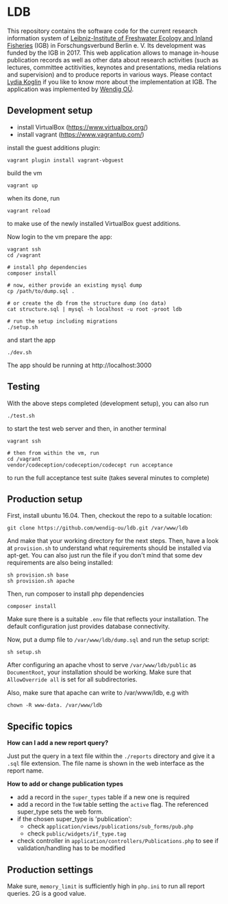 # LDB

This repository contains the software code for the current research information
system of [Leibniz-Institute of Freshwater Ecology and Inland
Fisheries](http://www.igb-berlin.de/) (IGB) in Forschungsverbund Berlin e. V.
Its development was funded by the IGB in 2017. This web application allows to
manage in-house publication records as well as other data about research
activities (such as lectures, committee actitivities, keynotes and
presentations, media relations and supervision) and to produce reports in
various ways. Please contact [Lydia  Koglin](mailto:koglin@igb-berlin.de) if you
like to know more about the implementation at IGB. The application was
implemented by [Wendig OÜ](https://wendig.io).

## Development setup

* install VirtualBox (https://www.virtualbox.org/)
* install vagrant (https://www.vagrantup.com/)

install the guest additions plugin:

    vagrant plugin install vagrant-vbguest

build the vm

    vagrant up

when its done, run

    vagrant reload

to make use of the newly installed VirtualBox guest additions.

Now login to the vm prepare the app:

    vagrant ssh
    cd /vagrant

    # install php dependencies
    composer install

    # now, either provide an existing mysql dump
    cp /path/to/dump.sql .

    # or create the db from the structure dump (no data)
    cat structure.sql | mysql -h localhost -u root -proot ldb

    # run the setup including migrations
    ./setup.sh
    
and start the app

    ./dev.sh

The app should be running at http://localhost:3000

## Testing

With the above steps completed (development setup), you can also run

    ./test.sh

to start the test web server and then, in another terminal

    vagrant ssh

    # then from within the vm, run
    cd /vagrant
    vendor/codeception/codeception/codecept run acceptance 

to run the full acceptance test suite (takes several minutes to complete)

## Production setup

First, install ubuntu 16.04. Then, checkout the repo to a suitable location:

    git clone https://github.com/wendig-ou/ldb.git /var/www/ldb

And make that your working directory for the next steps. Then, have a look at
`provision.sh` to understand what requirements should be installed via apt-get.
You can also just run the file if you don't mind that some dev requirements are
also being installed:

    sh provision.sh base
    sh provision.sh apache

Then, run composer to install php dependencies

    composer install

Make sure there is a suitable `.env` file that reflects your installation. The
default configuration just provides database connectivity.

Now, put a dump file to `/var/www/ldb/dump.sql` and run the setup script:

    sh setup.sh

After configuring an apache vhost to serve `/var/www/ldb/public` as
`DocumentRoot`, your installation should be working. Make sure that
`AllowOverride all` is set for all subdirectories.

Also, make sure that apache can write to /var/www/ldb, e.g with

    chown -R www-data. /var/www/ldb

## Specific topics

**How can I add a new report query?**

Just put the query in a text file within the `./reports` directory and give it a
`.sql` file extension. The file name is shown in the web interface as the report
name.

**How to add or change publication types**

* add a record in the `super_types` table if a new one is required
* add a record in the `ToW` table setting the `active` flag. The referenced
  super_type sets the web form.
* if the chosen super_type is 'publication':
  * check `application/views/publications/sub_forms/pub.php`
  * check `public/widgets/if_type.tag`
* check controller in `application/controllers/Publications.php` to see if
  validation/handling has to be modified

## Production settings

Make sure, `memory_limit` is sufficiently high in `php.ini` to run all report
queries. 2G is a good value.
